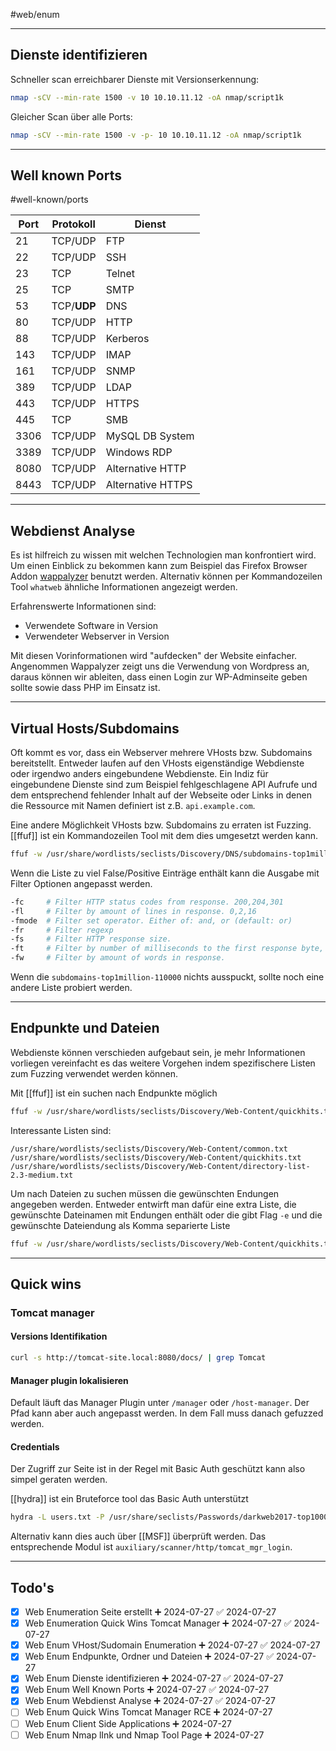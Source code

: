 #web/enum

---

## Dienste identifizieren

Schneller scan erreichbarer Dienste mit Versionserkennung:
```bash
nmap -sCV --min-rate 1500 -v 10 10.10.11.12 -oA nmap/script1k
```

Gleicher Scan über alle Ports:
```bash
nmap -sCV --min-rate 1500 -v -p- 10 10.10.11.12 -oA nmap/script1k
```

---
## Well known Ports

#well-known/ports

| Port | Protokoll   | Dienst            |
| ---- | ----------- | ----------------- |
| 21   | TCP/UDP     | FTP               |
| 22   | TCP/UDP     | SSH               |
| 23   | TCP         | Telnet            |
| 25   | TCP         | SMTP              |
| 53   | TCP/**UDP** | DNS               |
| 80   | TCP/UDP     | HTTP              |
| 88   | TCP/UDP     | Kerberos          |
| 143  | TCP/UDP     | IMAP              |
| 161  | TCP/UDP     | SNMP              |
| 389  | TCP/UDP     | LDAP              |
| 443  | TCP/UDP     | HTTPS             |
| 445  | TCP         | SMB               |
| 3306 | TCP/UDP     | MySQL DB System   |
| 3389 | TCP/UDP     | Windows RDP       |
| 8080 | TCP/UDP     | Alternative HTTP  |
| 8443 | TCP/UDP     | Alternative HTTPS |

---
## Webdienst Analyse

Es ist hilfreich zu wissen mit welchen Technologien man konfrontiert wird. Um einen Einblick zu bekommen kann zum Beispiel das Firefox Browser Addon [wappalyzer](https://www.wappalyzer.com/) benutzt werden. Alternativ können per Kommandozeilen Tool `whatweb` ähnliche Informationen angezeigt werden.

Erfahrenswerte Informationen sind:
- Verwendete Software in Version
- Verwendeter Webserver in Version

Mit diesen Vorinformationen wird "aufdecken" der Website einfacher. Angenommen Wappalyzer zeigt uns die Verwendung von Wordpress an, daraus können wir ableiten, dass einen Login zur WP-Adminseite geben sollte sowie dass PHP im Einsatz ist.

---
## Virtual Hosts/Subdomains

Oft kommt es vor, dass ein Webserver mehrere VHosts bzw. Subdomains bereitstellt. Entweder laufen auf den VHosts eigenständige Webdienste oder irgendwo anders eingebundene Webdienste. Ein Indiz für eingebundene Dienste sind zum Beispiel fehlgeschlagene API Aufrufe und dem entsprechend fehlender Inhalt auf der Webseite oder Links in denen die Ressource mit Namen definiert ist z.B. `api.example.com`.

Eine andere Möglichkeit VHosts bzw. Subdomains zu erraten ist Fuzzing. [[ffuf]] ist ein Kommandozeilen Tool mit dem dies umgesetzt werden kann.

```bash
ffuf -w /usr/share/wordlists/seclists/Discovery/DNS/subdomains-top1million-110000.txt -H "Host: FUZZ.blazorized.htb" -u http://blazorized.htb/
```

Wenn die Liste zu viel False/Positive Einträge enthält kann die Ausgabe mit Filter Optionen angepasst werden.

```bash
-fc     # Filter HTTP status codes from response. 200,204,301
-fl     # Filter by amount of lines in response. 0,2,16
-fmode  # Filter set operator. Either of: and, or (default: or)
-fr     # Filter regexp
-fs     # Filter HTTP response size.  
-ft     # Filter by number of milliseconds to the first response byte, either greater or less than. EG: >100 or <100
-fw     # Filter by amount of words in response.
```

Wenn die `subdomains-top1million-110000` nichts ausspuckt, sollte noch eine andere Liste probiert werden.

---
## Endpunkte und Dateien

Webdienste können verschieden aufgebaut sein, je mehr Informationen vorliegen vereinfacht es das weitere Vorgehen indem spezifischere Listen zum Fuzzing verwendet werden können.

Mit [[ffuf]] ist ein suchen nach Endpunkte möglich

```bash
ffuf -w /usr/share/wordlists/seclists/Discovery/Web-Content/quickhits.txt -u targeturl/FUZZ
```

Interessante Listen sind:
```
/usr/share/wordlists/seclists/Discovery/Web-Content/common.txt
/usr/share/wordlists/seclists/Discovery/Web-Content/quickhits.txt
/usr/share/wordlists/seclists/Discovery/Web-Content/directory-list-2.3-medium.txt
```

Um nach Dateien zu suchen müssen die gewünschten Endungen angegeben werden. Entweder entwirft man dafür eine extra Liste, die gewünschte Dateinamen mit Endungen enthält oder die gibt Flag `-e` und die gewünschte Dateiendung als Komma separierte Liste

```bash
ffuf -w /usr/share/wordlists/seclists/Discovery/Web-Content/quickhits.txt -u targeturl/FUZZ -e .pdf,.docx
```

---
## Quick wins

### Tomcat manager

#### Versions Identifikation

```bash
curl -s http://tomcat-site.local:8080/docs/ | grep Tomcat 
```

#### Manager plugin lokalisieren

Default läuft das Manager Plugin unter `/manager` oder `/host-manager`. Der Pfad kann aber auch angepasst werden. In dem Fall muss danach gefuzzed werden.

#### Credentials

Der Zugriff zur Seite ist in der Regel mit Basic Auth geschützt kann also simpel geraten werden.

[[hydra]] ist ein Bruteforce tool das Basic Auth unterstützt
```bash
hydra -L users.txt -P /usr/share/seclists/Passwords/darkweb2017-top1000.txt -f 10.10.10.64 http-get /manager/html
```

Alternativ kann dies auch über [[MSF]] überprüft werden. Das entsprechende Modul ist `auxiliary/scanner/http/tomcat_mgr_login`.

---

## Todo's

- [x] Web Enumeration Seite erstellt ➕ 2024-07-27 ✅ 2024-07-27
- [x] Web Enumeration Quick Wins Tomcat Manager ➕ 2024-07-27 ✅ 2024-07-27
- [x] Web Enum VHost/Sudomain Enumeration ➕ 2024-07-27 ✅ 2024-07-27
- [x] Web Enum Endpunkte, Ordner und Dateien ➕ 2024-07-27 ✅ 2024-07-27
- [x] Web Enum Dienste identifizieren ➕ 2024-07-27 ✅ 2024-07-27
- [x] Web Enum Well Known Ports ➕ 2024-07-27 ✅ 2024-07-27
- [x] Web Enum Webdienst Analyse ➕ 2024-07-27 ✅ 2024-07-27
- [ ] Web Enum Quick Wins Tomcat Manager RCE ➕ 2024-07-27
- [ ] Web Enum Client Side Applications ➕ 2024-07-27
- [ ] Web Enum Nmap lInk und Nmap Tool Page ➕ 2024-07-27